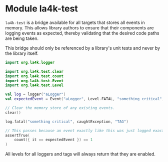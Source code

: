 # Module la4k-test

`la4k-test` is a bridge available for all targets that stores all events in memory. This allows
library authors to ensure that their components are logging events as expected, thereby
validating that the desired code paths are being taken.

This bridge should only be referenced by a library's unit tests and never by the library itself.

```kotlin
import org.la4k.logger

import org.la4k.test.clear
import org.la4k.test.count
import org.la4k.test.Event
import org.la4k.test.Level

val log = logger("aLogger")
val expectedEvent = Event("aLogger", Level.FATAL, "something critical", caughtException, "TAG")

// Clear the memory store of any existing events.
clear()

log.fatal("something critical", caughtException, "TAG")

// This passes because an event exactly like this was just logged exactly once.
assertTrue(
    count({ it == expectedEvent }) == 1
)
```

All levels for all loggers and tags will always return that they are enabled.
